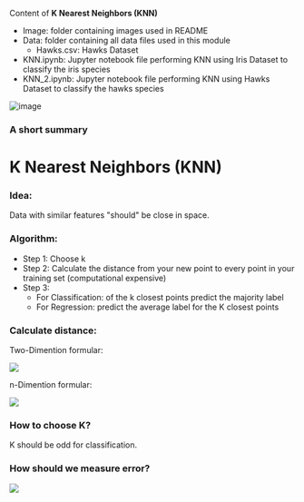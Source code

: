 Content of **K Nearest Neighbors (KNN)**

* Image: folder containing images used in README
* Data: folder containing all data files used in this module
   * Hawks.csv: Hawks Dataset 
* KNN.ipynb: Jupyter notebook file performing KNN using Iris Dataset to classify the iris species
* KNN_2.ipynb: Jupyter notebook file performing KNN using Hawks Dataset to classify the hawks species


![image](https://github.com/cissyyang1014/INDE577_DataScience_and_MachineLearning/blob/main/SupervisedLearning/K%20Nearest%20Neighbors%20(KNN)/Image/KNN_1.JPG)

### A short summary

# K Nearest Neighbors (KNN)

### Idea: 
Data with similar features "should" be close in space.

### Algorithm:
* Step 1: Choose k
* Step 2: Calculate the distance from your new point to every point in your training set (computational expensive)
* Step 3:
    - For Classification: of the k closest points predict the majority label
    - For Regression: predict the average label for the K closest points

### Calculate distance:

Two-Dimention formular:

<img src="http://chart.googleapis.com/chart?cht=tx&chl= d(p, q) = \sqrt {(p_1-q_1)^2+(p_2-q_2)^2}" style="border:none;">


n-Dimention formular:

<img src="http://chart.googleapis.com/chart?cht=tx&chl=d(p, q) = \sqrt {(p_1-q_1)^2+(p_2-q_2)^2+...+(p_n-q_n)^2}=\sqrt {\sum \limits_{i=1}^{n}(p_i-q_i)^2}" style="border:none;">


### How to choose K?
K should be odd for classification.

### How should we measure error?

<img src="http://chart.googleapis.com/chart?cht=tx&chl=E = \frac {1}{M} \sum \limits_{i=1}^{M} \left(y_i \ne \hat {y_i} \right)" style="border:none;">

